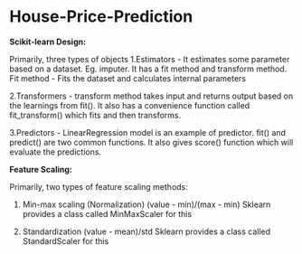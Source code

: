 # House-Price-Prediction
**Scikit-learn Design:**

Primarily, three types of objects
1.Estimators - It estimates some parameter based on a dataset. Eg. imputer. It has a fit method and transform method. Fit method - Fits the dataset and calculates internal parameters

2.Transformers - transform method takes input and returns output based on the learnings from fit(). It also has a convenience function called fit_transform() which fits and then transforms.

3.Predictors - LinearRegression model is an example of predictor. fit() and predict() are two common functions. It also gives score() function which will evaluate the predictions.

**Feature Scaling:**

Primarily, two types of feature scaling methods:
1. Min-max scaling (Normalization)
    (value - min)/(max - min)
    Sklearn provides a class called MinMaxScaler for this
    
2. Standardization
    (value - mean)/std
    Sklearn provides a class called StandardScaler for this

